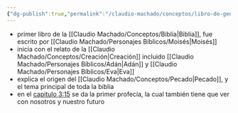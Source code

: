 ```yaml
---
{"dg-publish":true,"permalink":"/claudio-machado/conceptos/libro-de-genesis/"}
---
```


- primer libro de la [[Claudio Machado/Conceptos/Biblia\|Biblia]], fue escrito por [[Claudio Machado/Personajes Bíblicos/Moisés\|Moisés]] 
- inicia con el relato de la [[Claudio Machado/Conceptos/Creación\|Creación]] incluido [[Claudio Machado/Personajes Bíblicos/Adán\|Adán]] y [[Claudio Machado/Personajes Bíblicos/Eva\|Eva]] 
- explica el origen del [[Claudio Machado/Conceptos/Pecado\|Pecado]], y el tema principal de toda la biblia 
- en el [capitulo 3:15](https://wol.jw.org/es/wol/b/r4/lp-s/nwtsty/1/3#v=1:3:15) se da la primer profecía, la cual también tiene que ver con nosotros y nuestro futuro 